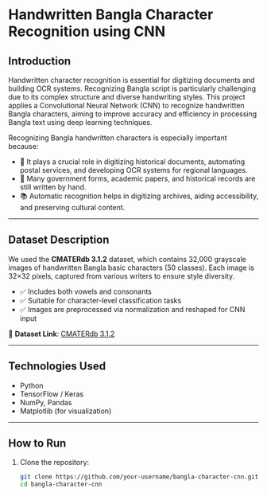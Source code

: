 # Handwritten Bangla Character Recognition using CNN

## Introduction

Handwritten character recognition is essential for digitizing documents and building OCR systems. Recognizing Bangla script is particularly challenging due to its complex structure and diverse handwriting styles. This project applies a Convolutional Neural Network (CNN) to recognize handwritten Bangla characters, aiming to improve accuracy and efficiency in processing Bangla text using deep learning techniques.

Recognizing Bangla handwritten characters is especially important because:

- 📝 It plays a crucial role in digitizing historical documents, automating postal services, and developing OCR systems for regional languages.
- 📄 Many government forms, academic papers, and historical records are still written by hand.
- 📚 Automatic recognition helps in digitizing archives, aiding accessibility, and preserving cultural content.

---

## Dataset Description

We used the **CMATERdb 3.1.2** dataset, which contains 32,000 grayscale images of handwritten Bangla basic characters (50 classes). Each image is 32×32 pixels, captured from various writers to ensure style diversity.

- ✅ Includes both vowels and consonants
- ✅ Suitable for character-level classification tasks
- ✅ Images are preprocessed via normalization and reshaped for CNN input

🔗 **Dataset Link**: [CMATERdb 3.1.2](https://code.google.com/archive/p/cmaterdb/)

---

## Technologies Used

- Python
- TensorFlow / Keras
- NumPy, Pandas
- Matplotlib (for visualization)

---

## How to Run

1. Clone the repository:

   ```bash
   git clone https://github.com/your-username/bangla-character-cnn.git
   cd bangla-character-cnn
